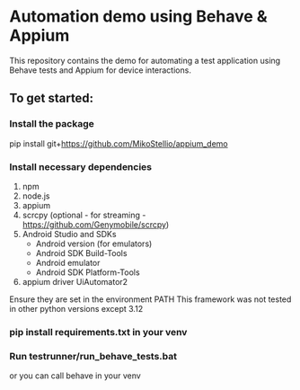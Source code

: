 # Automation demo using Behave & Appium

This repository contains the demo for automating a test application using Behave tests and Appium for device 
interactions.
## To get started:
### Install the package

pip install git+https://github.com/MikoStellio/appium_demo

### Install necessary dependencies
1. npm
2. node.js
3. appium
4. scrcpy (optional - for streaming - https://github.com/Genymobile/scrcpy)
5. Android Studio and SDKs
   * Android version (for emulators)
   * Android SDK Build-Tools
   * Android emulator
   * Android SDK Platform-Tools
6. appium driver UiAutomator2

Ensure they are set in the environment PATH
This framework was not tested in other python versions except 3.12

### pip install requirements.txt in your venv

### Run testrunner/run_behave_tests.bat
or you can call behave in your venv